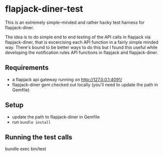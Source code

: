 flapjack-diner-test
===================

This is an extremely simple-minded and rather hacky test harness for flapjack-diner.

The idea is to do simple end to end testing of the API calls in flapjack via flapjack-diner, that is excercising each API function in a fairly simple minded way.  There's bound to be better ways to do this but I found this useful while developing the notification rules API functions in flapjack and flapjack-diner.

Requirements
------------

* a flapjack api gateway running on http://127.0.0.1:4091/
* flapjack-diner gem checked out locally (you'll need to update the path in Gemfile)

Setup
-----

* update the path to flapjack-diner in Gemfile
* run `bundle install`

Running the test calls
----------------------

bundle exec bin/test

